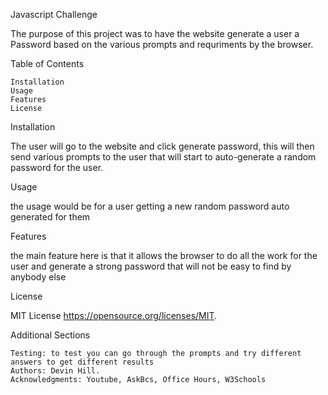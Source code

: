 Javascript Challenge

The purpose of this project was to have the website generate a user a Password based on the various prompts and requriments by the browser.


Table of Contents

    Installation
    Usage
    Features
    License

Installation

The user will go to the website and click generate password, this will then send various prompts to the user that will start to auto-generate a random password for the user.

Usage

the usage would be for a user getting a new random password auto generated for them

Features

the main feature here is that it allows the browser to do all the work for the user and generate a strong password that will not be easy to find by anybody else


License

MIT License https://opensource.org/licenses/MIT.

Additional Sections

    Testing: to test you can go through the prompts and try different answers to get different results
    Authors: Devin Hill.
    Acknowledgments: Youtube, AskBcs, Office Hours, W3Schools